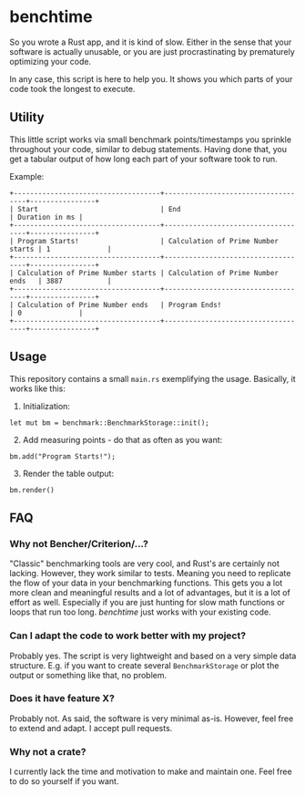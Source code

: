 # benchtime

So you wrote a Rust app, and it is kind of slow. 
Either in the sense that your software is actually unusable, or you are just procrastinating by prematurely optimizing your code.

In any case, this script is here to help you. It shows you which parts of your code took the longest to execute.

## Utility

This little script works via small benchmark points/timestamps you sprinkle throughout your code, similar to debug statements.
Having done that, you get a tabular output of how long each part of your software took to run.

Example:

```
+------------------------------------+------------------------------------+----------------+
| Start                              | End                                | Duration in ms |
+------------------------------------+------------------------------------+----------------+
| Program Starts!                    | Calculation of Prime Number starts | 1              |
+------------------------------------+------------------------------------+----------------+
| Calculation of Prime Number starts | Calculation of Prime Number ends   | 3887           |
+------------------------------------+------------------------------------+----------------+
| Calculation of Prime Number ends   | Program Ends!                      | 0              |
+------------------------------------+------------------------------------+----------------+

```

## Usage

This repository contains a small `main.rs` exemplifying the usage. Basically, it works like this:

1. Initialization:

```let mut bm = benchmark::BenchmarkStorage::init();```

2. Add measuring points - do that as often as you want:

```bm.add("Program Starts!");```

3. Render the table output:

```bm.render()```

## FAQ

### Why not Bencher/Criterion/...?

"Classic" benchmarking tools are very cool, and Rust's are certainly not lacking. However, they work similar to tests.
Meaning you need to replicate the flow of your data in your benchmarking functions. This gets you a lot more clean and
meaningful results and a lot of advantages, but it is a lot of effort as well. Especially if you are just hunting for
slow math functions or loops that run too long. *benchtime* just works with your existing code.

### Can I adapt the code to work better with my project?

Probably yes. The script is very lightweight and based on a very simple data structure. E.g. if you want to create several
`BenchmarkStorage` or plot the output or something like that, no problem.

### Does it have feature X?

Probably not. As said, the software is very minimal as-is. However, feel free to extend and adapt. I accept pull requests.

### Why not a crate?

I currently lack the time and motivation to make and maintain one. Feel free to do so yourself if you want.